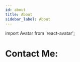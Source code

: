 ```yaml
---
id: about
title: About
sidebar_label: About
---
```


import Avatar from 'react-avatar'; 

<Avatar name="田闰心" size="250" src="https://avatars0.githubusercontent.com/u/21023948?s=400&u=e58fbc5dd11690f1bfa846950fd988017a24de81&v=4" round={true}/>

# Contact Me:



